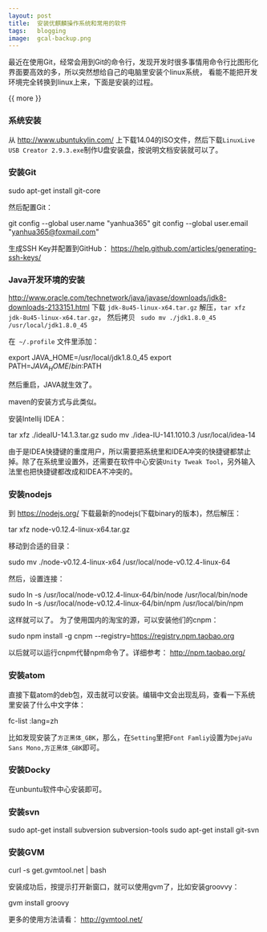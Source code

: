 ```yaml
---
layout: post
title:  安装优麒麟操作系统和常用的软件
tags:   blogging
image:  gcal-backup.png
---
```


最近在使用Git，经常会用到Git的命令行，发现开发时很多事情用命令行比图形化界面要高效的多，所以突然想给自己的电脑里安装个linux系统，
看能不能把开发环境完全转换到linux上来，下面是安装的过程。



{{ more }}


### 系统安装

从 http://www.ubuntukylin.com/ 上下载14.04的ISO文件，然后下载`LinuxLive USB Creator 2.9.3.exe`制作U盘安装盘，按说明文档安装就可以了。

### 安装Git

  sudo apt-get install git-core

然后配置Git：

  git config --global user.name "yanhua365"
  git config --global user.email "yanhua365@foxmail.com"


生成SSH Key并配置到GitHub： https://help.github.com/articles/generating-ssh-keys/

### Java开发环境的安装

http://www.oracle.com/technetwork/java/javase/downloads/jdk8-downloads-2133151.html
下载 `jdk-8u45-linux-x64.tar.gz` 解压，`tar xfz jdk-8u45-linux-x64.tar.gz`，
然后拷贝 ` sudo mv ./jdk1.8.0_45 /usr/local/jdk1.8.0_45`

在` ~/.profile` 文件里添加：


  export JAVA_HOME=/usr/local/jdk1.8.0_45
  export PATH=$JAVA_HOME/bin:$PATH


然后重启，JAVA就生效了。


maven的安装方式与此类似。


安装Intellij IDEA：


  tar xfz ./ideaIU-14.1.3.tar.gz
  sudo mv ./idea-IU-141.1010.3 /usr/local/idea-14


由于是IDEA快捷键的重度用户，所以需要把系统里和IDEA冲突的快捷键都禁止掉。除了在系统里设置外，还需要在软件中心安装`Unity Tweak Tool`，另外输入法里也把快捷键都改成和IDEA不冲突的。

### 安装nodejs

到 https://nodejs.org/ 下载最新的nodejs(下载binary的版本)，然后解压：


  tar xfz node-v0.12.4-linux-x64.tar.gz


移动到合适的目录：


  sudo mv ./node-v0.12.4-linux-x64 /usr/local/node-v0.12.4-linux-64


然后，设置连接：


  sudo ln -s /usr/local/node-v0.12.4-linux-64/bin/node /usr/local/bin/node
  sudo ln -s /usr/local/node-v0.12.4-linux-64/bin/npm /usr/local/bin/npm


这样就可以了。
为了使用国内的淘宝的源，可以安装他们的cnpm：

  sudo npm install -g cnpm --registry=https://registry.npm.taobao.org


以后就可以运行cnpm代替npm命令了。详细参考： http://npm.taobao.org/

### 安装atom
直接下载atom的deb包，双击就可以安装。编辑中文会出现乱码，查看一下系统里安装了什么中文字体：

  fc-list :lang=zh

比如发现安装了`方正黑体_GBK`，那么，在`Setting`里把`Font Famliy`设置为`DejaVu Sans Mono,方正黑体_GBK`即可。

### 安装Docky

在unbuntu软件中心安装即可。

### 安装svn

  sudo apt-get install subversion subversion-tools
  sudo apt-get install git-svn

### 安装GVM

  curl -s get.gvmtool.net | bash

安装成功后，按提示打开新窗口，就可以使用gvm了，比如安装groovvy：

  gvm install groovy

更多的使用方法请看： http://gvmtool.net/

